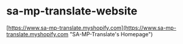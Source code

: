 # sa-mp-translate-website

[https://www.sa-mp-translate.myshopify.com](https://www.sa-mp-translate.myshopify.com "SA-MP-Translate's Homepage")
